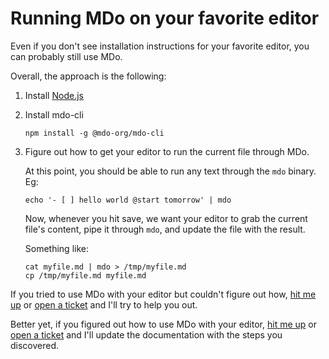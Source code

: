 # Running MDo on your favorite editor

Even if you don't see installation instructions for your favorite editor, you can probably still use MDo.

Overall, the approach is the following:

1. Install [Node.js](https://nodejs.org)
2. Install mdo-cli
   ```
   npm install -g @mdo-org/mdo-cli
   ```
3. Figure out how to get your editor to run the current file through MDo.

   At this point, you should be able to run any text through the `mdo` binary. Eg:

   ```
   echo '- [ ] hello world @start tomorrow' | mdo
   ```

   Now, whenever you hit save, we want your editor to grab the current file's content, pipe it through `mdo`, and update the file with the result.

   Something like:

   ```
   cat myfile.md | mdo > /tmp/myfile.md
   cp /tmp/myfile.md myfile.md
   ```

If you tried to use MDo with your editor but couldn't figure out how, [hit me up](https://www.linkedin.com/in/alexishevia/) or [open a ticket](https://github.com/mdo-org/mdo/issues) and I'll try to help you out.

Better yet, if you figured out how to use MDo with your editor, [hit me up](https://www.linkedin.com/in/alexishevia/) or [open a ticket](https://github.com/mdo-org/mdo/issues) and I'll update the documentation with the steps you discovered.
